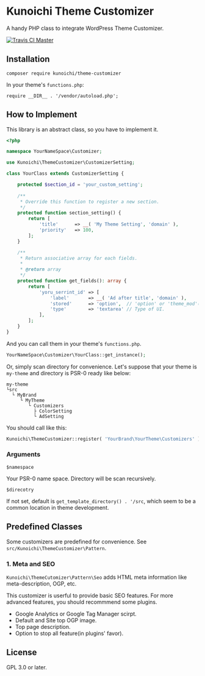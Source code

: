 # Kunoichi Theme Customizer

A handy PHP class to integrate WordPress Theme Customizer.

[![Travis CI Master](https://travis-ci.org/kuno1/theme-customizer.svg?branch=master)](https://travis-ci.org/kuno1/theme-customizer)

## Installation

```
composer require kunoichi/theme-customizer
```

In your theme's `functions.php`:

```
require __DIR__ . '/vendor/autoload.php';
```

## How to Implement

This library is an abstract class, so you have to implement it.

```php
<?php

namespace YourNameSpace\Customizer;

use Kunoichi\ThemeCustomizer\CustomizerSetting;

class YourClass extends CustomizerSetting {

	protected $section_id = 'your_custom_setting';
	
	/**
	 * Override this function to register a new section.
	 */
	protected function section_setting() {
		return [
			'title'      => __( 'My Theme Setting', 'domain' ),
			'priority'   => 100,
		];
	}

	/**
	 * Return associative array for each fields.
	 *
	 * @return array
	 */
	protected function get_fields(): array {
		return [
			'yoru_serrint_id' => [
				'label'       => __( 'Ad after title', 'domain' ),
				'stored'      => 'option',  // 'option' or 'theme_mod'(default)
				'type'        => 'textarea' // Type of UI.
			],
		];
	}
}

```

And you can call them in your theme's `functions.php`.

```php
YourNameSpace\Customizer\YourClass::get_instance();
```

Or, simply scan directory for convenience. Let's suppose that your theme is `my-theme` and directory is PSR-0 ready like below:

```
my-theme
└src
  └ MyBrand
     └ MyTheme
        └ Customizers
          ├ ColorSetting
          └ AdSetting
```

You should call like this:

```php
Kunoichi\ThemeCustomizer::register( 'YourBrand\YourTheme\Customizers' );
```

### Arguments

`$namespace`

Your PSR-0 name space. Directory will be scan recursively.

`$direcotry`

If not set, default is `get_template_directory() . '/src`, which seem to be a common location in theme development.

## Predefined Classes

Some customizers are predefined for convenience.
See `src/Kunoichi\ThemeCustomizer\Pattern`.

### 1. Meta and SEO

`Kunoichi\ThemeCutomizer\Pattern\Seo` adds HTML meta information like meta-description, OGP, etc.

This customizer is userful to provide basic SEO features.
For more advanced features, you should recommmend some plugins.

- Google Analytics or Google Tag Manager scirpt.
- Default and Site top OGP image.
- Top page description.
- Option to stop all feature(in plugins' favor).

## License

GPL 3.0 or later.